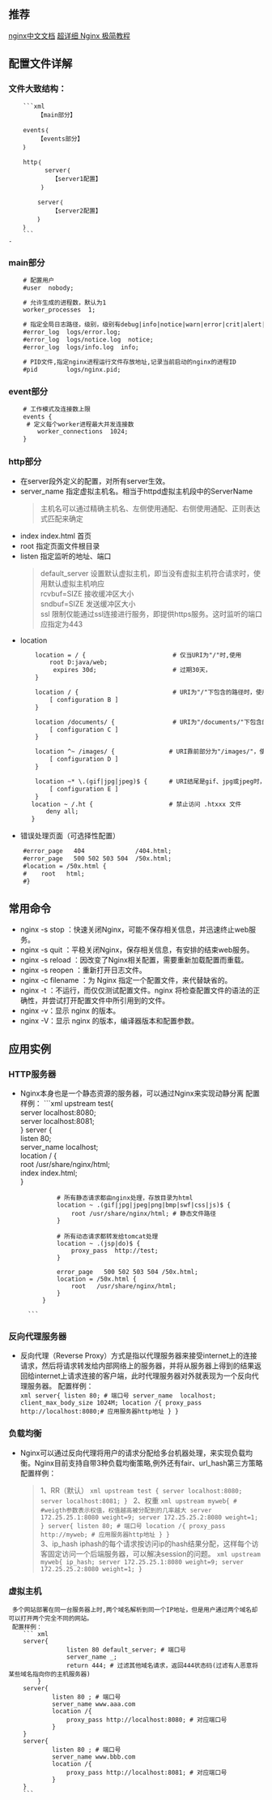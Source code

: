
## 推荐
 [nginx中文文档](http://www.nginx.cn/doc/)
 [超详细 Nginx 极简教程](https://mp.weixin.qq.com/s/L32QRHYw9FiDJ41L0nGdTw)
## 配置文件详解
### 文件大致结构：
        ```xml
            【main部分】

        events｛
            【events部分】
        ｝

        http｛
              server｛
                【server1配置】
             ｝

            server｛
                【server2配置】
            ｝
        ｝
        ```
    - 
### main部分
```xml
    # 配置用户
    #user  nobody; 

    # 允许生成的进程数，默认为1
    worker_processes  1;

    # 指定全局日志路径，级别，级别有debug|info|notice|warn|error|crit|alert|emerg
    #error_log  logs/error.log;
    #error_log  logs/notice.log  notice;
    #error_log  logs/info.log  info;

    # PID文件,指定nginx进程运行文件存放地址,记录当前启动的nginx的进程ID
    #pid        logs/nginx.pid;
```
### event部分

```xml
    # 工作模式及连接数上限
    events {
     # 定义每个worker进程最大并发连接数
        worker_connections  1024;                      
    }
```
### http部分
- 在server段外定义的配置，对所有server生效。
- server_name    指定虚拟主机名。相当于httpd虚拟主机段中的ServerName   
    > 主机名可以通过精确主机名、左侧使用通配、右侧使用通配、正则表达式匹配来确定	
- index index.html 首页   
- root 指定页面文件根目录
- listen 指定监听的地址、端口
    > default_server 设置默认虚拟主机，即当没有虚拟主机符合请求时，使用默认虚拟主机响应   
    > rcvbuf=SIZE 接收缓冲区大小   
    > sndbuf=SIZE 发送缓冲区大小    
    > ssl 限制仅能通过ssl连接进行服务，即提供https服务。这时监听的端口应指定为443     
- location
    ```xml
        location = / {                        # 仅当URI为"/"时,使用
            root D:java/web;
             expires 30d;                     # 过期30天，
        }

        location / {                          # URI为"/"下包含的路径时，使用B配置
            [ configuration B ]
        }

        location /documents/ {                # URI为"/documents/"下包含的路径时，使用C配置
            [ configuration C ]
        }

        location ^~ /images/ {               # URI靠前部分为"/images/"，使用D配置
            [ configuration D ]
        }

        location ~* \.(gif|jpg|jpeg)$ {      # URI结尾是gif、jpg或jpeg时，使用E配置
            [ configuration E ]
        }
       location ~ /.ht {                     # 禁止访问 .htxxx 文件
           deny all;
       }
    ```
- 错误处理页面（可选择性配置）
```xml
    #error_page   404              /404.html;
    #error_page   500 502 503 504  /50x.html;
    #location = /50x.html {
    #    root   html;
    #}
```
## 常用命令
- nginx -s stop ：快速关闭Nginx，可能不保存相关信息，并迅速终止web服务。
- nginx -s quit ：平稳关闭Nginx，保存相关信息，有安排的结束web服务。
- nginx -s reload ：因改变了Nginx相关配置，需要重新加载配置而重载。
- nginx -s reopen ：重新打开日志文件。 
- nginx -c filename ：为 Nginx 指定一个配置文件，来代替缺省的。
- nginx -t ：不运行，而仅仅测试配置文件。nginx 将检查配置文件的语法的正确性，并尝试打开配置文件中所引用到的文件。
- nginx -v：显示 nginx 的版本。 
- nginx -V：显示 nginx 的版本，编译器版本和配置参数。
 
## 应用实例
### HTTP服务器
- Nginx本身也是一个静态资源的服务器，可以通过Nginx来实现动静分离
    配置样例：
        ```xml
             upstream test{  
                server localhost:8080;  
                server localhost:8081;  
            }
            server {  
                listen   80;  
                server_name  localhost;  
                location / {  
                    root   /usr/share/nginx/html;  
                    index  index.html;  
                }  
                
                # 所有静态请求都由nginx处理，存放目录为html  
                location ~ .(gif|jpg|jpeg|png|bmp|swf|css|js)$ {  
                    root /usr/share/nginx/html; # 静态文件路径  
                }  
            
                # 所有动态请求都转发给tomcat处理  
                location ~ .(jsp|do)$ {  
                    proxy_pass  http://test;  
                }  

                error_page   500 502 503 504 /50x.html;  
                location = /50x.html {  
                    root   /usr/share/nginx/html;  
                }  
            } 
            
        ```

### 反向代理服务器
- 反向代理（Reverse Proxy）方式是指以代理服务器来接受internet上的连接请求，然后将请求转发给内部网络上的服务器，并将从服务器上得到的结果返回给internet上请求连接的客户端，此时代理服务器对外就表现为一个反向代理服务器。
    配置样例：    
        ``` xml
            server{
                    listen 80; # 端口号
                    server_name  localhost;                                               
                    client_max_body_size 1024M;
                    location /{
                        proxy_pass http://localhost:8080;# 应用服务器http地址
                    }
            }
        ```

### 负载均衡 
-   Nginx可以通过反向代理将用户的请求分配给多台机器处理，来实现负载均衡。Nginx目前支持自带3种负载均衡策略,例外还有fair、url_hash第三方策略
      配置样例：
    > 1、RR（默认）
        ```xml
            upstream test {
                server localhost:8080;
                server localhost:8081;
            }
        ```
    >2、权重
        ``` xml
            upstream myweb{
                # #weigth参数表示权值，权值越高被分配到的几率越大
                server 172.25.25.1:8080 weight=9;
                server 172.25.25.2:8080 weight=1;
            }
            server{
                    listen 80; # 端口号
                    location /{
                        proxy_pass http://myweb; # 应用服务器http地址
                    }
            }
        ```   
    >3、ip_hash iphash的每个请求按访问ip的hash结果分配，这样每个访客固定访问一个后端服务器，可以解决session的问题。
         ``` xml
          upstream myweb{
                ip_hash;
                server 172.25.25.1:8080 weight=9;
                server 172.25.25.2:8080 weight=1;
            }
         ```

### 虚拟主机
     多个网站部署在同一台服务器上时,两个域名解析到同一个IP地址，但是用户通过两个域名却可以打开两个完全不同的网站。
     配置样例：
        ``` xml
        server{
                    listen 80 default_server; # 端口号
                    server_name _;
                    return 444; # 过滤其他域名请求，返回444状态码(过滤有人恶意将某些域名指向你的主机服务器)
            }
        server{
                listen 80 ; # 端口号
                server_name www.aaa.com 
                location /{
                    proxy_pass http://localhost:8080; # 对应端口号
                }
        }
        server{
                listen 80 ; # 端口号
                server_name www.bbb.com 
                location /{
                    proxy_pass http://localhost:8081; # 对应端口号
                }
        }
        ```   

